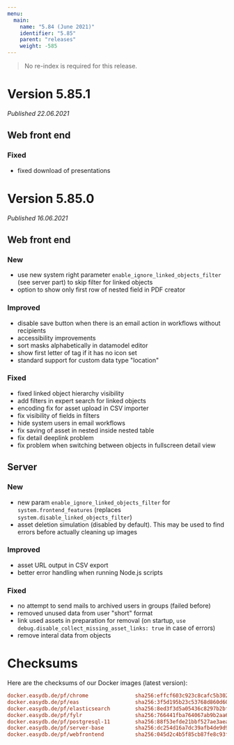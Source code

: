 ```yaml
---
menu:
  main:
    name: "5.84 (June 2021)"
    identifier: "5.85"
    parent: "releases"
    weight: -585
---
```


> No re-index is required for this release.

# Version 5.85.1

*Published 22.06.2021*

## Web front end

### Fixed

* fixed download of presentations


# Version 5.85.0

*Published 16.06.2021*

## Web front end

### New

* use new system right parameter `enable_ignore_linked_objects_filter` (see server part) to skip filter for linked objects
* option to show only first row of nested field in PDF creator

### Improved

* disable save button when there is an email action in workflows without recipients
* accessibility improvements
* sort masks alphabetically in datamodel editor
* show first letter of tag if it has no icon set
* standard support for custom data type "location"

### Fixed

* fixed linked object hierarchy visibility
* add filters in expert search for linked objects
* encoding fix for asset upload in CSV importer
* fix visibility of fields in filters
* hide system users in email workflows
* fix saving of asset in nested inside nested table
* fix detail deeplink problem
* fix problem when switching between objects in fullscreen detail view

## Server

### New 

* new param `enable_ignore_linked_objects_filter` for `system.frontend_features` (replaces `system.disable_linked_objects_filter`)
* asset deletion simulation (disabled by default). This may be used to find errors before actually cleaning up images

### Improved

* asset URL output in CSV export
* better error handling when running Node.js scripts

### Fixed
* no attempt to send mails to archived users in groups (failed before)
* removed unused data from user "short" format
* link used assets in preparation for removal (on startup, `use debug.disable_collect_missing_asset_links: true` in case of errors)
* remove interal data from objects

# Checksums

Here are the checksums of our Docker images (latest version):

```ini
docker.easydb.de/pf/chrome               sha256:effcf603c923c8cafc5b302b717353bb43a447a9df858ce0e66e263fae4f93f3
docker.easydb.de/pf/eas                  sha256:3f5d195b23c53768d860d60b343358497296f8f78d5db918cd032fcb80882e74
docker.easydb.de/pf/elasticsearch        sha256:8ed3f3d5a05436c8297b2bf3aa1d359aa1256dc89ceaa429b1daa7c11e4f1ea4
docker.easydb.de/pf/fylr                 sha256:766441fba764067ab9b2aa6674490cbe53f74a2db70a5fd436b80b7fd7ce297b
docker.easydb.de/pf/postgresql-11        sha256:88f53efde21bbf527ae3aea5022f5657c89d7ac8fa75a11c22ffa955ce207012
docker.easydb.de/pf/server-base          sha256:dc254d16a7dc39afb4de9d90f078dfb487e1ce9afee0fee362504c455b9562db
docker.easydb.de/pf/webfrontend          sha256:045d2c4b5f85cb87fe8c93f0198cc182029aa29a5e7b8144f4bc15f5f1bcaa09
```
